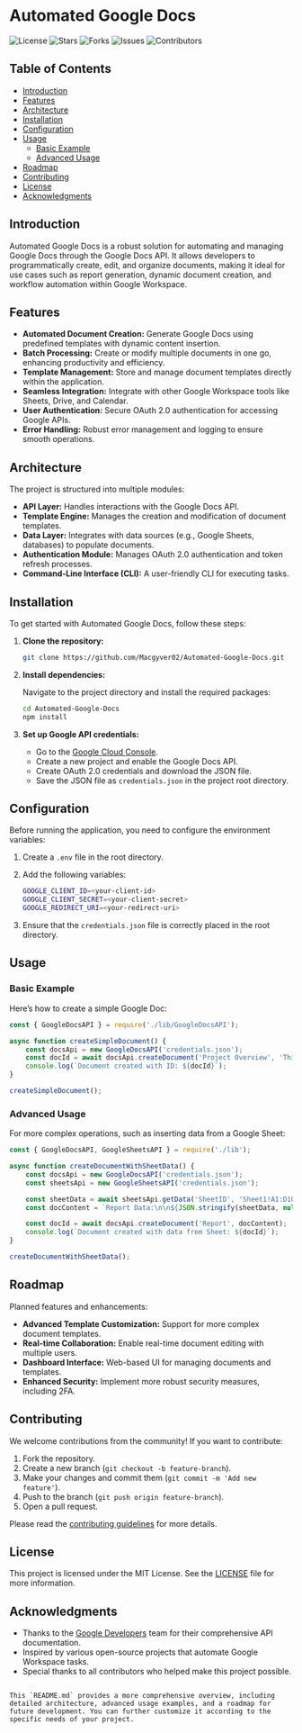 # Automated Google Docs


![License](https://img.shields.io/github/license/Macgyver02/Automated-Google-Docs)
![Stars](https://img.shields.io/github/stars/Macgyver02/Automated-Google-Docs)
![Forks](https://img.shields.io/github/forks/Macgyver02/Automated-Google-Docs)
![Issues](https://img.shields.io/github/issues/Macgyver02/Automated-Google-Docs)
![Contributors](https://img.shields.io/github/contributors/Macgyver02/Automated-Google-Docs)

## Table of Contents

- [Introduction](#introduction)
- [Features](#features)
- [Architecture](#architecture)
- [Installation](#installation)
- [Configuration](#configuration)
- [Usage](#usage)
  - [Basic Example](#basic-example)
  - [Advanced Usage](#advanced-usage)
- [Roadmap](#roadmap)
- [Contributing](#contributing)
- [License](#license)
- [Acknowledgments](#acknowledgments)

## Introduction


Automated Google Docs is a robust solution for automating and managing Google Docs through the Google Docs API. It allows developers to programmatically create, edit, and organize documents, making it ideal for use cases such as report generation, dynamic document creation, and workflow automation within Google Workspace.

## Features

- **Automated Document Creation:** Generate Google Docs using predefined templates with dynamic content insertion.
- **Batch Processing:** Create or modify multiple documents in one go, enhancing productivity and efficiency.
- **Template Management:** Store and manage document templates directly within the application.
- **Seamless Integration:** Integrate with other Google Workspace tools like Sheets, Drive, and Calendar.
- **User Authentication:** Secure OAuth 2.0 authentication for accessing Google APIs.
- **Error Handling:** Robust error management and logging to ensure smooth operations.

## Architecture

The project is structured into multiple modules:

- **API Layer:** Handles interactions with the Google Docs API.
- **Template Engine:** Manages the creation and modification of document templates.
- **Data Layer:** Integrates with data sources (e.g., Google Sheets, databases) to populate documents.
- **Authentication Module:** Manages OAuth 2.0 authentication and token refresh processes.
- **Command-Line Interface (CLI):** A user-friendly CLI for executing tasks.

## Installation

To get started with Automated Google Docs, follow these steps:

1. **Clone the repository:**

    ```bash
    git clone https://github.com/Macgyver02/Automated-Google-Docs.git
    ```

2. **Install dependencies:**

    Navigate to the project directory and install the required packages:

    ```bash
    cd Automated-Google-Docs
    npm install
    ```

3. **Set up Google API credentials:**

    - Go to the [Google Cloud Console](https://console.cloud.google.com/).
    - Create a new project and enable the Google Docs API.
    - Create OAuth 2.0 credentials and download the JSON file.
    - Save the JSON file as `credentials.json` in the project root directory.

## Configuration

Before running the application, you need to configure the environment variables:

1. Create a `.env` file in the root directory.
2. Add the following variables:

    ```bash
    GOOGLE_CLIENT_ID=<your-client-id>
    GOOGLE_CLIENT_SECRET=<your-client-secret>
    GOOGLE_REDIRECT_URI=<your-redirect-uri>
    ```

3. Ensure that the `credentials.json` file is correctly placed in the root directory.

## Usage

### Basic Example

Here’s how to create a simple Google Doc:

```javascript
const { GoogleDocsAPI } = require('./lib/GoogleDocsAPI');

async function createSimpleDocument() {
    const docsApi = new GoogleDocsAPI('credentials.json');
    const docId = await docsApi.createDocument('Project Overview', 'This is a simple document.');
    console.log(`Document created with ID: ${docId}`);
}

createSimpleDocument();
```

### Advanced Usage

For more complex operations, such as inserting data from a Google Sheet:

```javascript
const { GoogleDocsAPI, GoogleSheetsAPI } = require('./lib');

async function createDocumentWithSheetData() {
    const docsApi = new GoogleDocsAPI('credentials.json');
    const sheetsApi = new GoogleSheetsAPI('credentials.json');

    const sheetData = await sheetsApi.getData('SheetID', 'Sheet1!A1:D10');
    const docContent = `Report Data:\n\n${JSON.stringify(sheetData, null, 2)}`;

    const docId = await docsApi.createDocument('Report', docContent);
    console.log(`Document created with data from Sheet: ${docId}`);
}

createDocumentWithSheetData();
```

## Roadmap

Planned features and enhancements:

- **Advanced Template Customization:** Support for more complex document templates.
- **Real-time Collaboration:** Enable real-time document editing with multiple users.
- **Dashboard Interface:** Web-based UI for managing documents and templates.
- **Enhanced Security:** Implement more robust security measures, including 2FA.

## Contributing

We welcome contributions from the community! If you want to contribute:

1. Fork the repository.
2. Create a new branch (`git checkout -b feature-branch`).
3. Make your changes and commit them (`git commit -m 'Add new feature'`).
4. Push to the branch (`git push origin feature-branch`).
5. Open a pull request.

Please read the [contributing guidelines](CONTRIBUTING.md) for more details.

## License

This project is licensed under the MIT License. See the [LICENSE](LICENSE) file for more information.

## Acknowledgments

- Thanks to the [Google Developers](https://developers.google.com/docs) team for their comprehensive API documentation.
- Inspired by various open-source projects that automate Google Workspace tasks.
- Special thanks to all contributors who helped make this project possible.

```

This `README.md` provides a more comprehensive overview, including detailed architecture, advanced usage examples, and a roadmap for future development. You can further customize it according to the specific needs of your project.
